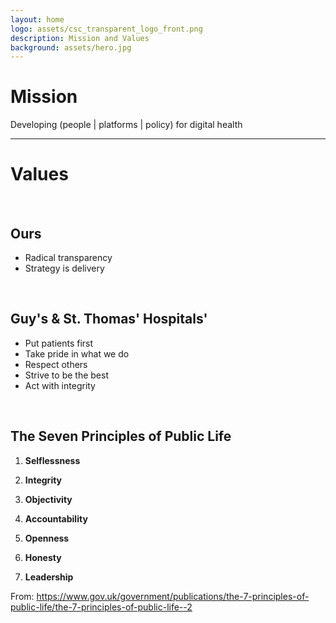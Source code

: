```yaml
---
layout: home
logo: assets/csc_transparent_logo_front.png
description: Mission and Values
background: assets/hero.jpg
---
```


# **Mission** #
Developing (people | platforms | policy) for digital health
<hr>

# **Values** #
<br>

## Ours ##

* Radical transparency
* Strategy is delivery
<br>
   
## Guy's & St. Thomas' Hospitals' ##

* Put patients first 
* Take pride in what we do
* Respect others
* Strive to be the best
* Act with integrity 
<br>
   
## The Seven Principles of Public Life ##

1. **Selflessness**

1. **Integrity**

1. **Objectivity**

1. **Accountability**

1. **Openness**

1. **Honesty**

1. **Leadership**

From: https://www.gov.uk/government/publications/the-7-principles-of-public-life/the-7-principles-of-public-life--2
